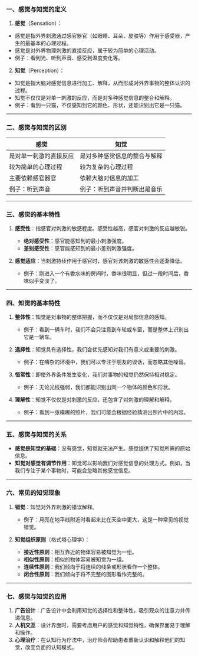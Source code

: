 ### 一、感觉与知觉的定义

1. **感觉**（Sensation）：

- 感觉是指外界刺激通过感官器官（如眼睛、耳朵、皮肤等）作用于感受器，产生的最基本的心理过程。
- 感觉是对外界物理刺激的直接反应，属于较为简单的心理活动。
- 例子：看到光、听到声音、感受到温度变化等。

2. **知觉**（Perception）：

- 知觉是指大脑对感觉信息进行加工、解释，从而形成对外界事物的整体认识的过程。
- 知觉不仅仅是对单一刺激的反应，而是对多种感觉信息的整合和解释。
- 例子：看到一只猫，不仅感知到它的颜色、形状，还能识别出它是一只猫。

---

### 二、感觉与知觉的区别

| **感觉**               | **知觉**                     |
| ---------------------- | ---------------------------- |
| 是对单一刺激的直接反应 | 是对多种感觉信息的整合与解释 |
| 较为简单的心理过程     | 较为复杂的心理过程           |
| 主要依赖感官器官       | 依赖大脑对信息的加工         |
| 例子：听到声音         | 例子：听到声音并判断出是音乐 |

---

### 三、感觉的基本特性

1. **感受性**：指感官对刺激的敏感程度。感受性越高，感官对刺激的反应越敏锐。

   - **绝对感受性**：感官能感知到的最小刺激强度。
   - **差别感受性**：感官能感知到的最小差别刺激强度。

2. **感觉适应**：当刺激持续作用于感官时，感官对该刺激的敏感性会逐渐降低。
   - 例子：刚进入一个有香水味的房间时，香味很明显，但过一段时间后，香味似乎变淡了。

---

### 四、知觉的基本特性

1. **整体性**：知觉是对事物的整体把握，而不仅仅是对局部信息的感知。

   - 例子：看到一辆车时，我们不会只注意到车轮或车窗，而是整体上识别出它是一辆车。

2. **选择性**：知觉具有选择性，我们会优先感知对我们有意义或重要的刺激。

   - 例子：在嘈杂的环境中，我们可以专注于朋友的谈话，而忽略其他噪音。

3. **恒常性**：即使外界条件发生变化，我们对事物的知觉仍然保持相对稳定。

   - 例子：无论光线强弱，我们都能识别出同一个物体的颜色和形状。

4. **理解性**：知觉不仅仅是对刺激的反应，还包含了对刺激的理解和解释。
   - 例子：看到一张模糊的照片，我们可能会根据经验猜测出照片中的内容。

---

### 五、感觉与知觉的关系

- **感觉是知觉的基础**：没有感觉，知觉就无法产生。感觉提供了知觉所需的原始信息。
- **知觉对感觉有调节作用**：知觉可以影响我们对感觉信息的处理方式。例如，当我们专注于某个事物时，可能会忽略其他感觉信息。

---

### 六、常见的知觉现象

1. **错觉**：知觉对外界刺激的错误解释。

   - 例子：月亮在地平线附近时看起来比在天空中更大，这是一种常见的视觉错觉。

2. **知觉组织原则**（格式塔心理学）：
   - **接近性原则**：相互靠近的物体容易被知觉为一组。
   - **相似性原则**：相似的物体容易被知觉为一组。
   - **连续性原则**：我们倾向于将连续的线条或形状看作一个整体。
   - **闭合性原则**：我们倾向于将不完整的图形看作完整的。

---

### 七、感觉与知觉的应用

1. **广告设计**：广告设计中会利用知觉的选择性和整体性，吸引观众的注意力并传递信息。
2. **人机交互**：设计界面时，需要考虑用户的感觉和知觉特性，确保界面易于理解和操作。
3. **心理治疗**：在认知行为疗法中，治疗师会帮助患者重新认识和解释他们的知觉，改变负面的认知模式。
